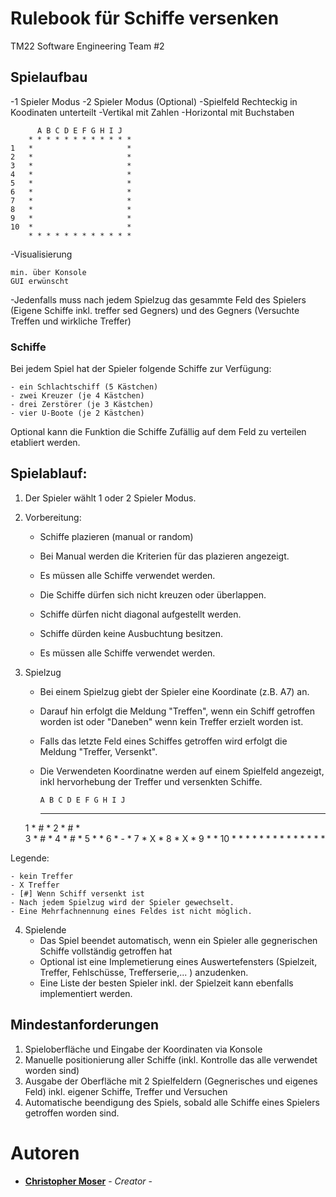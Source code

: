 # Rulebook für Schiffe versenken 
TM22 Software Engineering Team #2 

## Spielaufbau

-1 Spieler Modus 
	-2 Spieler Modus (Optional) 
-Spielfeld Rechteckig in Koodinaten unterteilt
	-Vertikal mit Zahlen
	-Horizontal mit Buchstaben  
	
	      A B C D E F G H I J 
	    * * * * * * * * * * * * 
	1   *                     *	
	2   *                     * 		
	3   *                     *
	4   *                     *
	5   *                     *
	6   *                     *
	7   *                     *
	8   *                     *
	9   *                     *
   	10  *                     *
	    * * * * * * * * * * * *

-Visualisierung

	min. über Konsole 
	GUI erwünscht
    
-Jedenfalls muss nach jedem Spielzug das gesammte Feld des Spielers (Eigene Schiffe inkl. treffer sed Gegners) und des Gegners (Versuchte Treffen und wirkliche Treffer) 

### Schiffe 
Bei jedem Spiel hat der Spieler folgende Schiffe zur Verfügung:

    - ein Schlachtschiff (5 Kästchen)
    - zwei Kreuzer (je 4 Kästchen)
    - drei Zerstörer (je 3 Kästchen)
    - vier U-Boote (je 2 Kästchen)
    
Optional kann die Funktion die Schiffe Zufällig auf dem Feld zu verteilen etabliert werden. 

## Spielablauf: 
1. Der Spieler wählt 1 oder 2 Spieler Modus. 
2. Vorbereitung:
    - Schiffe plazieren (manual or random)
    - Bei Manual werden die Kriterien für das plazieren angezeigt. 
    - Es müssen alle Schiffe verwendet werden. 
    - Die Schiffe dürfen sich nicht kreuzen oder überlappen. 
    - Schiffe dürfen nicht diagonal aufgestellt werden. 
    - Schiffe dürden keine Ausbuchtung besitzen. 
  
    - Es müssen alle Schiffe verwendet werden. 
    
 3. Spielzug
    - Bei einem Spielzug giebt der Spieler eine Koordinate (z.B. A7) an. 
    - Darauf hin erfolgt die Meldung "Treffen", wenn ein Schiff getroffen worden ist oder "Daneben" wenn kein Treffer erzielt worden ist. 
    - Falls das letzte Feld eines Schiffes getroffen wird erfolgt die Meldung "Treffer, Versenkt". 
    - Die Verwendeten Koordinatne werden auf einem Spielfeld angezeigt, inkl hervorhebung der Treffer und versenkten Schiffe. 

    
     
          A B C D E F G H I J 
	    * * * * * * * * * * * * 
	1   *                   # *	
	2   *                   # * 		
	3   *                   # *
	4   *                   # *
	5   *                     *
	6   *	-                 *
	7   *	X                 *
	8   *	X                 *
	9   *                     *
   	10  *                     *
	    * * * * * * * * * * * *
	

Legende:

    - kein Treffer 
    - X Treffer 
    - [#] Wenn Schiff versenkt ist
    - Nach jedem Spielzug wird der Spieler gewechselt. 
    - Eine Mehrfachnennung eines Feldes ist nicht möglich. 


4. Spielende 
   - Das Spiel beendet automatisch, wenn ein Spieler alle gegnerischen Schiffe vollständig getroffen hat 
   - Optional ist eine Implemetierung eines Auswertefensters (Spielzeit, Treffer, Fehlschüsse, Trefferserie,... ) anzudenken. 
   - Eine Liste der besten Spieler inkl. der Spielzeit kann ebenfalls implementiert werden. 
   


## Mindestanforderungen
1. Spieloberfläche und Eingabe der Koordinaten via Konsole 
2. Manuelle positionierung aller Schiffe (inkl. Kontrolle das alle verwendet worden sind) 
3. Ausgabe der Oberfläche mit 2 Spielfeldern (Gegnerisches und eigenes Feld) inkl. eigener Schiffe, Treffer und Versuchen
4. Automatische beendigung des Spiels, sobald alle Schiffe eines Spielers getroffen worden sind. 

# Autoren
- **[Christopher Moser](https://www.linkedin.com/in/christopher-moser-826658141/)** - *Creator* -
